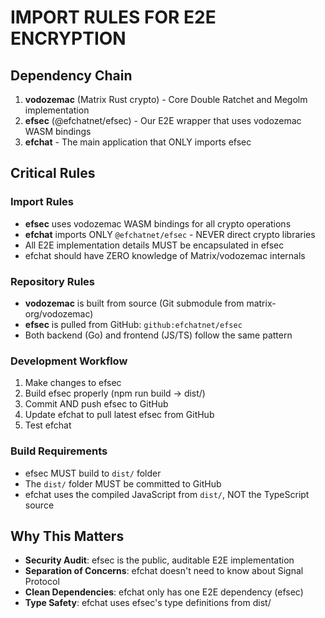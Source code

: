 # IMPORT RULES FOR E2E ENCRYPTION

## Dependency Chain
1. **vodozemac** (Matrix Rust crypto) - Core Double Ratchet and Megolm implementation
2. **efsec** (@efchatnet/efsec) - Our E2E wrapper that uses vodozemac WASM bindings
3. **efchat** - The main application that ONLY imports efsec

## Critical Rules

### Import Rules
- **efsec** uses vodozemac WASM bindings for all crypto operations
- **efchat** imports ONLY `@efchatnet/efsec` - NEVER direct crypto libraries
- All E2E implementation details MUST be encapsulated in efsec
- efchat should have ZERO knowledge of Matrix/vodozemac internals

### Repository Rules
- **vodozemac** is built from source (Git submodule from matrix-org/vodozemac)
- **efsec** is pulled from GitHub: `github:efchatnet/efsec`
- Both backend (Go) and frontend (JS/TS) follow the same pattern

### Development Workflow
1. Make changes to efsec
2. Build efsec properly (npm run build -> dist/)
3. Commit AND push efsec to GitHub
4. Update efchat to pull latest efsec from GitHub
5. Test efchat

### Build Requirements
- efsec MUST build to `dist/` folder
- The `dist/` folder MUST be committed to GitHub
- efchat uses the compiled JavaScript from `dist/`, NOT the TypeScript source

## Why This Matters
- **Security Audit**: efsec is the public, auditable E2E implementation
- **Separation of Concerns**: efchat doesn't need to know about Signal Protocol
- **Clean Dependencies**: efchat only has one E2E dependency (efsec)
- **Type Safety**: efchat uses efsec's type definitions from dist/